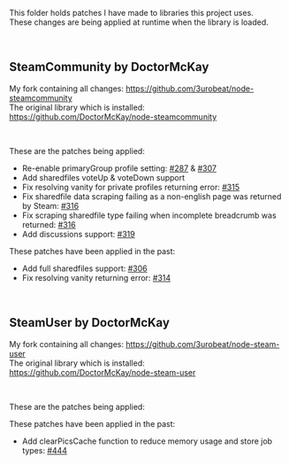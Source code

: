 This folder holds patches I have made to libraries this project uses.  
These changes are being applied at runtime when the library is loaded.  

&nbsp;

## SteamCommunity by DoctorMcKay
My fork containing all changes: https://github.com/3urobeat/node-steamcommunity  
The original library which is installed: https://github.com/DoctorMcKay/node-steamcommunity  

&nbsp;

These are the patches being applied:  
- Re-enable primaryGroup profile setting: [#287](https://github.com/DoctorMcKay/node-steamcommunity/pull/287) & [#307](https://github.com/DoctorMcKay/node-steamcommunity/pull/307)  
- Add sharedfiles voteUp & voteDown support
- Fix resolving vanity for private profiles returning error: [#315](https://github.com/DoctorMcKay/node-steamcommunity/pull/315)
- Fix sharedfile data scraping failing as a non-english page was returned by Steam: [#316](https://github.com/DoctorMcKay/node-steamcommunity/pull/316)
- Fix scraping sharedfile type failing when incomplete breadcrumb was returned: [#316](https://github.com/DoctorMcKay/node-steamcommunity/pull/316)
- Add discussions support: [#319](https://github.com/DoctorMcKay/node-steamcommunity/pull/319)

These patches have been applied in the past:  
- Add full sharedfiles support: [#306](https://github.com/DoctorMcKay/node-steamcommunity/pull/306)
- Fix resolving vanity returning error: [#314](https://github.com/DoctorMcKay/node-steamcommunity/pull/314)

&nbsp;

## SteamUser by DoctorMcKay
My fork containing all changes: https://github.com/3urobeat/node-steam-user  
The original library which is installed: https://github.com/DoctorMcKay/node-steam-user  

&nbsp;

These are the patches being applied:  

These patches have been applied in the past:  
- Add clearPicsCache function to reduce memory usage and store job types: [#444](https://github.com/DoctorMcKay/node-steam-user/pull/444)